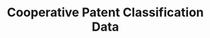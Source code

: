 ---
layout: default
bigquery: https://console.cloud.google.com/bigquery?p=patents-public-data&d=cpc&page=dataset
citation: '“Cooperative Patent Classification” by the EPO and USPTO, for public use. '
contributors: EPO, USPTO
cost: None
description: Cooperative Patent Classification Data contains the scheme and definitions
  of the Cooperative Patent Classification system for classifying patent documents.
  The CPC is the result of a partnership between the EPO and the USPTO in their joint
  effort to develop a common, internationally compatible classification system for
  technical documents, in particular patent publications, which will be used by both
  offices in the patent granting process
documentation: https://www.cooperativepatentclassification.org/cpcSchemeAndDefinitions
last_edit: Mon, 04 Apr 2022 19:07:06 GMT
location: https://www.cooperativepatentclassification.org/index
maintained_by: USPTO, EPO
schema_fields: '[''residual_references'', ''limiting_references'', ''notAllocatable'',
  ''application_references'', ''ipcConcordant'', ''titleFull'', ''applicationReferences'',
  ''dateRevised'', ''titlePart'', ''sizeCache'', ''childGroups'', ''additional_only'',
  ''residualReferences'', ''title_full'', ''parents'', ''not_allocatable'', ''breakdown_code'',
  ''informativeReferences'', ''definition'', ''glossary'', ''breakdownCode'', ''informative_references'',
  ''child_groups'', ''synonyms'', ''status'', ''date_revised'', ''children'', ''limitingReferences'',
  ''level'', ''ipc_concordant'', ''title_part'', ''symbol'']'
shortname: cooperative_patent_classification
tags:
- patents
- science
title: Cooperative Patent Classification Data
uuid: 984374a7-16e9-4b35-9445-458daceb01bf
---